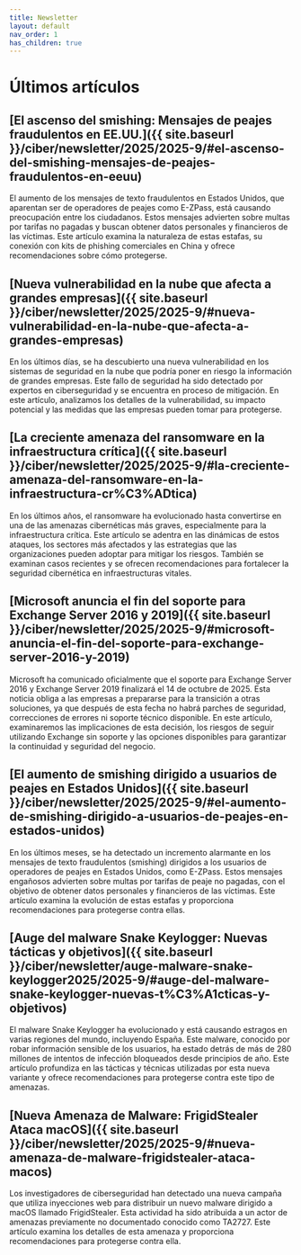```yaml
---
title: Newsletter
layout: default
nav_order: 1
has_children: true
---
```


# Últimos artículos

## [El ascenso del smishing: Mensajes de peajes fraudulentos en EE.UU.]({{ site.baseurl }}/ciber/newsletter/2025/2025-9/#el-ascenso-del-smishing-mensajes-de-peajes-fraudulentos-en-eeuu)

El aumento de los mensajes de texto fraudulentos en Estados Unidos, que aparentan ser de operadores de peajes como E-ZPass, está causando preocupación entre los ciudadanos. Estos mensajes advierten sobre multas por tarifas no pagadas y buscan obtener datos personales y financieros de las víctimas. Este artículo examina la naturaleza de estas estafas, su conexión con kits de phishing comerciales en China y ofrece recomendaciones sobre cómo protegerse.

## [Nueva vulnerabilidad en la nube que afecta a grandes empresas]({{ site.baseurl }}/ciber/newsletter/2025/2025-9/#nueva-vulnerabilidad-en-la-nube-que-afecta-a-grandes-empresas)

En los últimos días, se ha descubierto una nueva vulnerabilidad en los sistemas de seguridad en la nube que podría poner en riesgo la información de grandes empresas. Este fallo de seguridad ha sido detectado por expertos en ciberseguridad y se encuentra en proceso de mitigación. En este artículo, analizamos los detalles de la vulnerabilidad, su impacto potencial y las medidas que las empresas pueden tomar para protegerse.

## [La creciente amenaza del ransomware en la infraestructura crítica]({{ site.baseurl }}/ciber/newsletter/2025/2025-9/#la-creciente-amenaza-del-ransomware-en-la-infraestructura-cr%C3%ADtica)

En los últimos años, el ransomware ha evolucionado hasta convertirse en una de las amenazas cibernéticas más graves, especialmente para la infraestructura crítica. Este artículo se adentra en las dinámicas de estos ataques, los sectores más afectados y las estrategias que las organizaciones pueden adoptar para mitigar los riesgos. También se examinan casos recientes y se ofrecen recomendaciones para fortalecer la seguridad cibernética en infraestructuras vitales.

## [Microsoft anuncia el fin del soporte para Exchange Server 2016 y 2019]({{ site.baseurl }}/ciber/newsletter/2025/2025-9/#microsoft-anuncia-el-fin-del-soporte-para-exchange-server-2016-y-2019)

Microsoft ha comunicado oficialmente que el soporte para Exchange Server 2016 y Exchange Server 2019 finalizará el 14 de octubre de 2025. Esta noticia obliga a las empresas a prepararse para la transición a otras soluciones, ya que después de esta fecha no habrá parches de seguridad, correcciones de errores ni soporte técnico disponible. En este artículo, examinaremos las implicaciones de esta decisión, los riesgos de seguir utilizando Exchange sin soporte y las opciones disponibles para garantizar la continuidad y seguridad del negocio.

## [El aumento de smishing dirigido a usuarios de peajes en Estados Unidos]({{ site.baseurl }}/ciber/newsletter/2025/2025-9/#el-aumento-de-smishing-dirigido-a-usuarios-de-peajes-en-estados-unidos)

En los últimos meses, se ha detectado un incremento alarmante en los mensajes de texto fraudulentos (smishing) dirigidos a los usuarios de operadores de peajes en Estados Unidos, como E-ZPass. Estos mensajes engañosos advierten sobre multas por tarifas de peaje no pagadas, con el objetivo de obtener datos personales y financieros de las víctimas. Este artículo examina la evolución de estas estafas y proporciona recomendaciones para protegerse contra ellas.

## [Auge del malware Snake Keylogger: Nuevas tácticas y objetivos]({{ site.baseurl }}/ciber/newsletter/auge-malware-snake-keylogger2025/2025-9/#auge-del-malware-snake-keylogger-nuevas-t%C3%A1cticas-y-objetivos)

El malware Snake Keylogger ha evolucionado y está causando estragos en varias regiones del mundo, incluyendo España. Este malware, conocido por robar información sensible de los usuarios, ha estado detrás de más de 280 millones de intentos de infección bloqueados desde principios de año. Este artículo profundiza en las tácticas y técnicas utilizadas por esta nueva variante y ofrece recomendaciones para protegerse contra este tipo de amenazas.

## [Nueva Amenaza de Malware: FrigidStealer Ataca macOS]({{ site.baseurl }}/ciber/newsletter/2025/2025-9/#nueva-amenaza-de-malware-frigidstealer-ataca-macos)

Los investigadores de ciberseguridad han detectado una nueva campaña que utiliza inyecciones web para distribuir un nuevo malware dirigido a macOS llamado FrigidStealer. Esta actividad ha sido atribuida a un actor de amenazas previamente no documentado conocido como TA2727. Este artículo examina los detalles de esta amenaza y proporciona recomendaciones para protegerse contra ella.